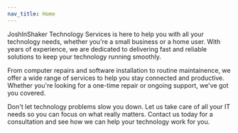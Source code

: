 ```yaml
---
nav_title: Home
---
```


JoshInShaker Technology Services is here to help you with all your technology needs, whether you're a small business or a home user. With years of experience, we are dedicated to delivering fast and reliable solutions to keep your technology running smoothly.

From computer repairs and software installation to routine maintainence, we offer a wide range of services to help you stay connected and productive. Whether you're looking for a one-time repair or ongoing support, we've got you covered.

Don't let technology problems slow you down. Let us take care of all your IT needs so you can focus on what really matters. Contact us today for a consultation and see how we can help your technology work for you.
